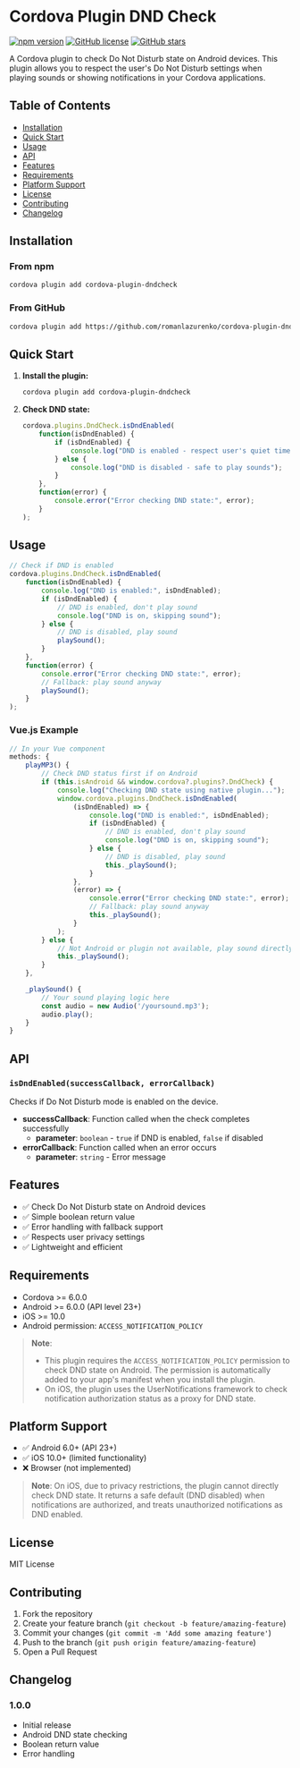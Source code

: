 # Cordova Plugin DND Check

[![npm version](https://badge.fury.io/js/cordova-plugin-dndcheck.svg)](https://badge.fury.io/js/cordova-plugin-dndcheck)
[![GitHub license](https://img.shields.io/github/license/romanlazurenko/cordova-plugin-dndcheck.svg)](https://github.com/romanlazurenko/cordova-plugin-dndcheck/blob/master/LICENSE)
[![GitHub stars](https://img.shields.io/github/stars/romanlazurenko/cordova-plugin-dndcheck.svg)](https://github.com/romanlazurenko/cordova-plugin-dndcheck/stargazers)

A Cordova plugin to check Do Not Disturb state on Android devices. This plugin allows you to respect the user's Do Not Disturb settings when playing sounds or showing notifications in your Cordova applications.

## Table of Contents

- [Installation](#installation)
- [Quick Start](#quick-start)
- [Usage](#usage)
- [API](#api)
- [Features](#features)
- [Requirements](#requirements)
- [Platform Support](#platform-support)
- [License](#license)
- [Contributing](#contributing)
- [Changelog](#changelog)

## Installation

### From npm
```bash
cordova plugin add cordova-plugin-dndcheck
```

### From GitHub
```bash
cordova plugin add https://github.com/romanlazurenko/cordova-plugin-dndcheck.git
```

## Quick Start

1. **Install the plugin:**
   ```bash
   cordova plugin add cordova-plugin-dndcheck
   ```

2. **Check DND state:**
   ```javascript
   cordova.plugins.DndCheck.isDndEnabled(
       function(isDndEnabled) {
           if (isDndEnabled) {
               console.log("DND is enabled - respect user's quiet time");
           } else {
               console.log("DND is disabled - safe to play sounds");
           }
       },
       function(error) {
           console.error("Error checking DND state:", error);
       }
   );
   ```

## Usage

```javascript
// Check if DND is enabled
cordova.plugins.DndCheck.isDndEnabled(
    function(isDndEnabled) {
        console.log("DND is enabled:", isDndEnabled);
        if (isDndEnabled) {
            // DND is enabled, don't play sound
            console.log("DND is on, skipping sound");
        } else {
            // DND is disabled, play sound
            playSound();
        }
    },
    function(error) {
        console.error("Error checking DND state:", error);
        // Fallback: play sound anyway
        playSound();
    }
);
```

### Vue.js Example

```javascript
// In your Vue component
methods: {
    playMP3() {
        // Check DND status first if on Android
        if (this.isAndroid && window.cordova?.plugins?.DndCheck) {
            console.log("Checking DND state using native plugin...");
            window.cordova.plugins.DndCheck.isDndEnabled(
                (isDndEnabled) => {
                    console.log("DND is enabled:", isDndEnabled);
                    if (isDndEnabled) {
                        // DND is enabled, don't play sound
                        console.log("DND is on, skipping sound");
                    } else {
                        // DND is disabled, play sound
                        this._playSound();
                    }
                },
                (error) => {
                    console.error("Error checking DND state:", error);
                    // Fallback: play sound anyway
                    this._playSound();
                }
            );
        } else {
            // Not Android or plugin not available, play sound directly
            this._playSound();
        }
    },

    _playSound() {
        // Your sound playing logic here
        const audio = new Audio('/yoursound.mp3');
        audio.play();
    }
}
```

## API

### `isDndEnabled(successCallback, errorCallback)`

Checks if Do Not Disturb mode is enabled on the device.

- **successCallback**: Function called when the check completes successfully
  - **parameter**: `boolean` - `true` if DND is enabled, `false` if disabled
- **errorCallback**: Function called when an error occurs
  - **parameter**: `string` - Error message

## Features

- ✅ Check Do Not Disturb state on Android devices
- ✅ Simple boolean return value
- ✅ Error handling with fallback support
- ✅ Respects user privacy settings
- ✅ Lightweight and efficient

## Requirements

- Cordova >= 6.0.0
- Android >= 6.0.0 (API level 23+)
- iOS >= 10.0
- Android permission: `ACCESS_NOTIFICATION_POLICY`

> **Note**: 
> - This plugin requires the `ACCESS_NOTIFICATION_POLICY` permission to check DND state on Android. The permission is automatically added to your app's manifest when you install the plugin.
> - On iOS, the plugin uses the UserNotifications framework to check notification authorization status as a proxy for DND state.

## Platform Support

- ✅ Android 6.0+ (API 23+)
- ✅ iOS 10.0+ (limited functionality)
- ❌ Browser (not implemented)

> **Note**: On iOS, due to privacy restrictions, the plugin cannot directly check DND state. It returns a safe default (DND disabled) when notifications are authorized, and treats unauthorized notifications as DND enabled.

## License

MIT License

## Contributing

1. Fork the repository
2. Create your feature branch (`git checkout -b feature/amazing-feature`)
3. Commit your changes (`git commit -m 'Add some amazing feature'`)
4. Push to the branch (`git push origin feature/amazing-feature`)
5. Open a Pull Request

## Changelog

### 1.0.0
- Initial release
- Android DND state checking
- Boolean return value
- Error handling 